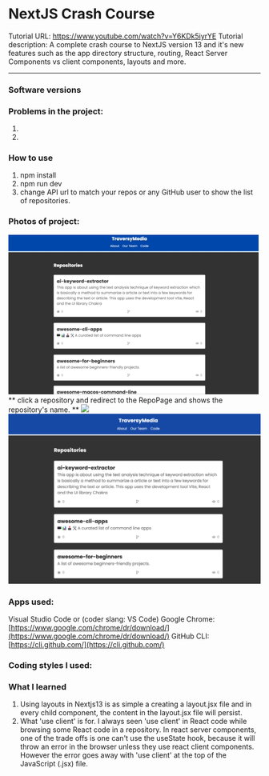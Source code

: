 # NextJS Crash Course
Tutorial URL: https://www.youtube.com/watch?v=Y6KDk5iyrYE
Tutorial description: A complete crash course to NextJS version 13 and it's new features such as the app directory structure, routing, React Server Components vs client components, layouts and more. 

___________

### Software versions

### Problems in the project:
1.
2.

### How to use
1. npm install
2. npm run dev
3. change API url to match your repos or any GitHub user to show the list of repositories.
### Photos of project:
![](/public/nextjs-13-cc.gif)
** click a repository and redirect to the RepoPage and shows the repository's name. **
![](/public/nextjs-13-cc1.gif)
![](/public/nextjs-13-image1.png)
### Apps used:
Visual Studio Code or (coder slang: VS Code)	[](https://code.visualstudio.com/)
Google Chrome: [https://www.google.com/chrome/dr/download/](https://www.google.com/chrome/dr/download/)
GitHub CLI: [https://cli.github.com/](https://cli.github.com/) 

### Coding styles I used:

### What I learned
1. Using layouts in Nextjs13 is as simple a creating a layout.jsx file and in every child component, the content in the layout.jsx file will persist.
2. What 'use client' is for. I always seen 'use client' in React code while browsing some React code in a repository. In react server components, one of the trade offs is one can't use the useState hook, because it will throw an error in the browser unless they use react client components. However the error goes away with 'use client' at the top of the JavaScript (.jsx) file.